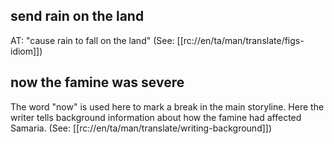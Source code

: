 ## send rain on the land ##

AT: "cause rain to fall on the land" (See: [[rc://en/ta/man/translate/figs-idiom]])

## now the famine was severe ##

The word "now" is used here to mark a break in the main storyline. Here the writer tells background information about how the famine had affected Samaria. (See: [[rc://en/ta/man/translate/writing-background]])